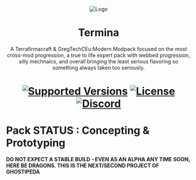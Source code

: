 <p align="center"><img src="https://github.com/user-attachments/assets/33a04cd5-6f19-4037-afdd-42002e0385c8" alt="Logo"></p>
<h1 align="center">Termina</h1>
<p align="center">A Terrafirmacraft & GregTechCEu:Modern Modpack focused on the most cross-mod progression, a true to life expert pack with webbed progression, silly mechnaics, and overall bringing the least serious flavoring so something always taken too seriously.</p>
<h1 align="center">
    <a href="https://www.curseforge.com/minecraft/mc-mods/gregtech-ce-unofficial"><img src="https://img.shields.io/badge/Available%20for-MC%201.20.1+%20-informational?style=for-the-badge" alt="Supported Versions"></a>
    <a href="https://github.com/GregTechCEu/GregTech/blob/master/LICENSE"><img src="https://img.shields.io/github/license/GregTechCEu/GregTech?style=for-the-badge" alt="License"></a>
    <a href="https://discord.gg/fkxPAq9VQp"><img src="https://img.shields.io/discord/738517355537236129?color=5464ec&label=Discord&style=for-the-badge" alt="Discord"></a>
    <br>
</h1>


# Pack STATUS : Concepting & Prototyping
**DO NOT EXPECT A STABLE BUILD - EVEN AS AN ALPHA ANY TIME SOON, HERE BE DRAGONS. THIS IS THE NEXT/SECOND PROJECT OF GHOSTIPEDA**
